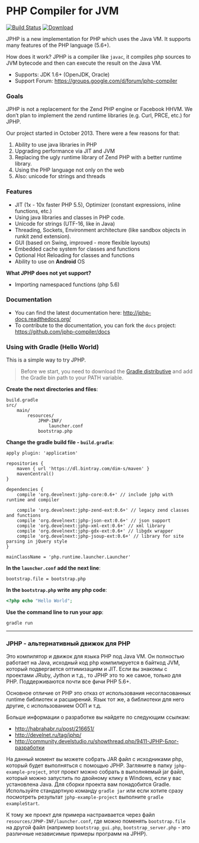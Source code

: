 PHP Compiler for JVM
====================

[![Build Status](https://travis-ci.org/jphp-compiler/jphp.svg?branch=master)](https://travis-ci.org/jphp-compiler/jphp) [ ![Download](https://api.bintray.com/packages/dim-s/maven/jphp-compiler/images/download.svg) ](https://bintray.com/dim-s/maven/jphp-compiler/_latestVersion)

JPHP is a new implementation for PHP which uses the Java VM. It supports many features of the PHP language (5.6+).

How does it work? JPHP is a compiler like `javac`, it compiles php sources to JVM bytecode and then
can execute the result on the Java VM.

+ Supports: JDK 1.6+ (OpenJDK, Oracle)
+ Support Forum: https://groups.google.com/d/forum/jphp-compiler

### Goals

JPHP is not a replacement for the Zend PHP engine or Facebook HHVM. We don’t plan to implement the zend runtime libraries (e.g. Curl, PRCE, etc.) for JPHP.

Our project started in October 2013. There were a few reasons for that:

1. Ability to use java libraries in PHP
2. Upgrading performance via JIT and JVM
3. Replacing the ugly runtime library of Zend PHP with a better runtime library.
4. Using the PHP language not only on the web
5. Also: unicode for strings and threads


### Features

+ JIT (1x - 10x faster PHP 5.5), Optimizer (constant expressions, inline functions, etc.)
+ Using java libraries and classes in PHP code.
+ Unicode for strings (UTF-16, like in Java)
+ Threading, Sockets, Environment architecture (like sandbox objects in runkit zend extension).
+ GUI (based on Swing, improved - more flexible layouts)
+ Embedded cache system for classes and functions
+ Optional Hot Reloading for classes and functions
+ Ability to use on **Android** OS

**What JPHP does not yet support?**

+ Importing namespaced functions (php 5.6)

### Documentation

- You can find the latest documentation here: http://jphp-docs.readthedocs.org/
- To contribute to the documentation, you can fork the `docs` project: https://github.com/jphp-compiler/docs


### Using with Gradle (Hello World)

This is a simple way to try JPHP.

> Before we start, you need to download the [Gradle distributive](https://services.gradle.org/distributions/gradle-2.3-bin.zip)
> and add the Gradle bin path to your PATH variable.

**Create the next directories and files**:

```
build.gradle
src/
    main/
        resources/
            JPHP-INF/
                launcher.conf
            bootstrap.php
```

**Change the gradle build file - `build.gradle`**:

```
apply plugin: 'application'

repositories {
    maven { url 'https://dl.bintray.com/dim-s/maven' }
    mavenCentral()
}

dependencies {
    compile 'org.develnext:jphp-core:0.6+' // include jphp with runtime and compiler

    compile 'org.develnext:jphp-zend-ext:0.6+' // legacy zend classes and functions
    compile 'org.develnext:jphp-json-ext:0.6+' // json support
    compile 'org.develnext:jphp-xml-ext:0.6+' // xml library
    compile 'org.develnext:jphp-gdx-ext:0.6+' // libgdx wrapper
    compile 'org.develnext:jphp-jsoup-ext:0.6+' // library for site parsing in jQuery style
}

mainClassName = 'php.runtime.launcher.Launcher'
```

**In the `launcher.conf` add the next line**:

```
bootstrap.file = bootstrap.php
```

**In the `bootstrap.php` write any php code**:

```php
<?php echo "Hello World";
```

**Use the command line to run your app**:

```
gradle run
```

---

### JPHP - альтернативный движок для PHP

Это компилятор и движок для языка PHP под Java VM. Он полностью работает на Java, исходный код php компилируется в байткод JVM, который подвергается оптимизациям и JIT. Если вы знакомы с проектами JRuby, Jython и т.д., то JPHP это то же самое, только для PHP. Поддерживаются почти все фичи PHP 5.6+.

Основное отличие от PHP это отказ от использования несогласованных runtime библиотек и расширений. Язык тот же, а библиотеки для него другие, с использованием ООП и т.д.

Больше информации о разработке вы найдете по следующим ссылкам:

- http://habrahabr.ru/post/216651/
- http://develnet.ru/tag/jphp/
- http://community.develstudio.ru/showthread.php/9411-JPHP-Блог-разработки

На данный момент вы можете собрать JAR файл с исходниками php, который будет выполняться с помощью JPHP. Загляните
в папку `jphp-example-project`, этот проект можно собрать в выполняемый jar файл, который можно запустить по двойному клику в Windows, если у вас установлена Java. Для сборки проекта вам понадобится Gradle. Используйте стандартную команду `gradle jar` или если хотите сразу посмотреть результат `jphp-example-project` выполните `gradle exampleStart`.

К тому же проект для примера настраивается через файл `resources/JPHP-INF/launcher.conf`, где можно поменять `bootstrap.file`
на другой файл (например `bootstrap_gui.php`, `bootstrap_server.php` - это различные независимые примеры программ на JPHP).
